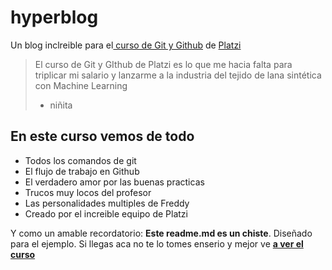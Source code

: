 # hyperblog 
Un blog inclreible para el[ curso de Git y Github](https://platzi.com/cursos/git-github/ " curso de Git y Github") de [Platzi](https://platzi.com/ "Platzi")
> El curso de Git y GIthub de Platzi es lo que me hacia falta para triplicar mi salario y lanzarme a la industria del tejido de lana sintética con Machine Learning
> - niñita

## En este curso vemos de todo
* Todos los comandos de git
* El flujo de trabajo en Github
* El verdadero amor por las buenas practicas
* Trucos muy locos del profesor
* Las personalidades multiples de Freddy
* Creado por el increible equipo de Platzi

Y como un amable recordatorio: **Este readme.md es un chiste**. Diseñado para el ejemplo. Si llegas aca no te lo tomes enserio y mejor ve [**a ver el curso**](https://platzi.com/cursos/git-github/ "a ver el curso")